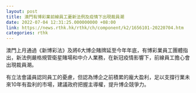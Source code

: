 ```yaml
---
layout: post
title: 澳門有博彩業前線員工憂新法例及疫情下出現裁員潮
date: 2022-07-04 12:31:25.000000000 +08:00
link: https://news.rthk.hk/rthk/ch/component/k2/1656101-20220704.htm
categories: rthk
---
```


澳門上月通過《新博彩法》及將6大博企賭牌延至今年年底，有博彩業員工團體指出，新法例嚴格規管衛星賭場和中介人業務，在新冠疫情影響下，前線員工擔心會出現裁員潮。

有立法會議員認同員工的憂慮，但認為博企之前積累的龐大盈利，足以支撐行業未來10年有盈利的市場，建議政府把握主導權，提升博企競爭力。
